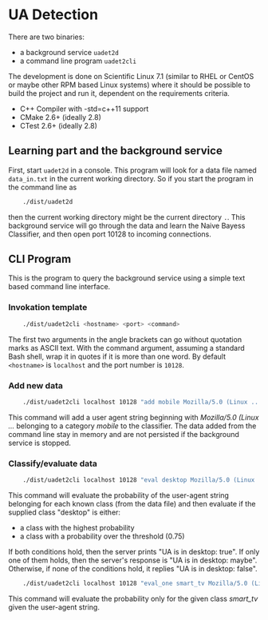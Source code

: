 # UA Detection

There are two binaries: 

- a background service `uadet2d`
- a command line program `uadet2cli`

The development is done on Scientific Linux 7.1 (similar to RHEL or CentOS or maybe other RPM based Linux systems) where it should be possible to build the project and run it, dependent on the requirements criteria.

- C++ Compiler with -std=c++11 support
- CMake 2.6+ (ideally 2.8)
- CTest 2.6+ (ideally 2.8)

## Learning part and the background service

First, start `uadet2d` in a console. This program will look for a data file named `data_in.txt` in the current working directory. So if you start the program in the command line as 

```bash
    ./dist/uadet2d
```

then the current working directory might be the current directory `.`. This background service will go through the data and learn the Naive Bayess Classifier, and then open port 10128 to incoming connections.

## CLI Program

This is the program to query the background service using a simple text based command line interface.

### Invokation template

```bash
    ./dist/uadet2cli <hostname> <port> <command>
```

The first two arguments in the angle brackets can go without quotation marks as ASCII text. With the command argument, assuming a standard Bash shell, wrap it in quotes if it is more than one word. By default `<hostname>` is `localhost` and the port number is `10128`.

### Add new data

```bash
    ./dist/uadet2cli localhost 10128 "add mobile Mozilla/5.0 (Linux ..."
```

This command will add a user agent string beginning with *Mozilla/5.0 (Linux ...* belonging to a category *mobile* to the classifier. The data added from the command line stay in memory and are not persisted if the background service is stopped.

### Classify/evaluate data

```bash
    ./dist/uadet2cli localhost 10128 "eval desktop Mozilla/5.0 (Linux ..."
```

This command will evaluate the probability of the user-agent string belonging for each known class (from the data file) and then evaluate if the supplied class "desktop" is either:

- a class with the highest probability
- a class with a probability over the threshold (0.75)

If both conditions hold, then the server prints "UA is in desktop: true". If only one of them holds, then the server's response is "UA is in desktop: maybe". Otherwise, if none of the conditions hold, it replies "UA is in desktop: false".

```bash
    ./dist/uadet2cli localhost 10128 "eval_one smart_tv Mozilla/5.0 (Linux ..."
```

This command will evaluate the probability only for the given class *smart_tv* given the user-agent string.
